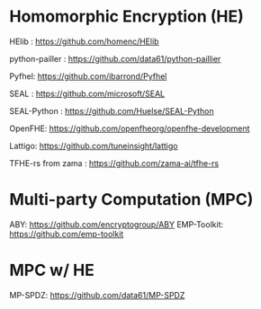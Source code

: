 # Homomorphic Encryption  (HE)
HElib :  https://github.com/homenc/HElib 

python-pailler : https://github.com/data61/python-paillier

Pyfhel: https://github.com/ibarrond/Pyfhel

SEAL : https://github.com/microsoft/SEAL

SEAL-Python : https://github.com/Huelse/SEAL-Python

OpenFHE: https://github.com/openfheorg/openfhe-development

Lattigo: https://github.com/tuneinsight/lattigo

TFHE-rs from zama : https://github.com/zama-ai/tfhe-rs


# Multi-party Computation (MPC)

ABY: https://github.com/encryptogroup/ABY
EMP-Toolkit: https://github.com/emp-toolkit 


# MPC w/ HE
MP-SPDZ: https://github.com/data61/MP-SPDZ



